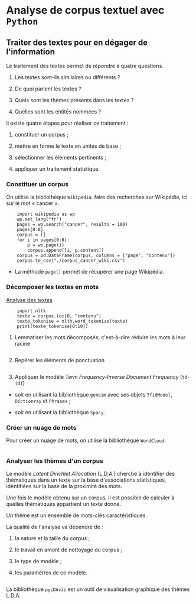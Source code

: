# Analyse de corpus textuel avec `Python`

## Traiter des textes pour en dégager de l'information

Le traitement des textes permet de répondre à quatre questions.

1. Les textes sont-ils similaires ou différents ?

2. De quoi parlent les textes ?

3. Quels sont les thèmes présents dans les textes ?

4. Quelles sont les entités nommées ?

Il existe quatre étapes pour réaliser ce traitement :

1. constituer un corpus ;

2. mettre en forme le texte en unités de base ;

3. sélectionner les éléments pertinents ;

4. appliquer un traitement statistique.

### Constituer un corpus

On utilise la bibliothèque `Wikipedia`.  faire des recherches sur Wikipédia, ici sur le mot « cancer ».

```
    import wikipedia as wp
    wp.set_lang("fr")
    pages = wp.search("cancer", results = 100)
    pages[0:8]
    corpus = []
    for i in pages[0:8]:
        p = wp.page(i)
        corpus.append([i, p.content])
    corpus = pd.DataFrame(corpus, columns = ["page", "contenu"])
    corpus.to_csv("./corpus_cancer_wiki.csv")
```

- La méthode `page()` permet de récupérer une page Wikipédia.

### Décomposer les textes en mots

[Analyse des textes](http://www.iramuteq.org)

```
    import nltk
    texte = corpus.loc[0, "contenu"]
    texte_tokenise = nlth.word_tokenize(texte)
    print(texte_tokenise[0:10])
```

1. Lemmatiser les mots décomposés, c'est-à-dire réduire les mots à leur racine

```

```

2. Repérer les éléments de ponctuation

```

```

3. Appliquer le modèle *Term Frequency-Inverse Document Frequency* (`td-idf`)

- soit en utilisant la bibliothèque `gemsim` avec ses objets `TfidModel`, `Dictionray` et `Phrases` ;

- soit en utilisant la bibliothèque `Spacy`.

### Créer un nuage de mots

Pour créer un nuage de mots, on utilise la bibliothèque `WordCloud`.

```

```

### Analyser les thèmes d'un corpus

Le modèle *Latent Dirichlet Allocation* (L.D.A.) cherche à identifier des thématiques dans un texte sur la base d'associations statistiques, identifiées sur la base de la proximité des mots.

Une fois le modèle obtenu sur un corpus, il est possible de calculer à quelles thématiques appartient un texte donné.

Un thème est un ensemble de mots-clés caractéristiques.

La qualité de l'analyse va dépendre de :

1. la nature et la taille du corpus ;

2. le travail en amont de nettoyage du corpus ;

3. le type de modèle ;

4. les paramètres de ce modèle.

```

```

La bibliothèque `pyLDAvis` est un outil de visualisation graphique des thèmes L.D.A.
